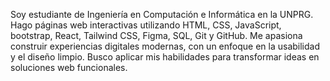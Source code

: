 Soy estudiante de Ingeniería en Computación e Informática en la UNPRG. Hago páginas web interactivas utilizando HTML, CSS, JavaScript, bootstrap, React, Tailwind CSS, Figma, SQL, Git y GitHub. Me apasiona construir experiencias digitales modernas, con un enfoque en la usabilidad y el diseño limpio. Busco aplicar mis habilidades para transformar ideas en soluciones web funcionales.

<!--
**ChristopherCardenas/Christophercardenas** is a ✨ _special_ ✨ repository because its `README.md` (this file) appears on your GitHub profile.

Here are some ideas to get you started:

- 🔭 I’m currently working on ...
- 🌱 I’m currently learning ...
- 👯 I’m looking to collaborate on ...
- 🤔 I’m looking for help with ...
- 💬 Ask me about ...
- 📫 How to reach me: ...
- 😄 Pronouns: ...
- ⚡ Fun fact: ...
-->
